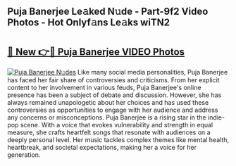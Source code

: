 ## Puja Banerjee Le𝚊ked N𝚞de - Part-9f2 Video Photos - Hot Onlyf𝚊ns Le𝚊ks wiTN2

# <h2><a href="http://ac28296.deff.icu/?id=Puja+Banerjee">🔗 New 👉🔴 Puja Banerjee VIDEO Photos</a></h2>

[![Puja Banerjee N𝚞des](https://i.imgur.com/rIISA9y.gif)](http://ac28296.deff.icu/?id=Puja+Banerjee)
Like many social media personalities, Puja Banerjee has faced her fair share of controversies and criticisms. From her explicit content to her involvement in various feuds, Puja Banerjee's online presence has been a subject of debate and discussion. However, she has always remained unapologetic about her choices and has used these controversies as opportunities to engage with her audience and address any concerns or misconceptions. Puja Banerjee is a rising star in the indie-pop scene. With a voice that evokes vulnerability and strength in equal measure, she crafts heartfelt songs that resonate with audiences on a deeply personal level. Her music tackles complex themes like mental health, heartbreak, and societal expectations, making her a voice for her generation.
